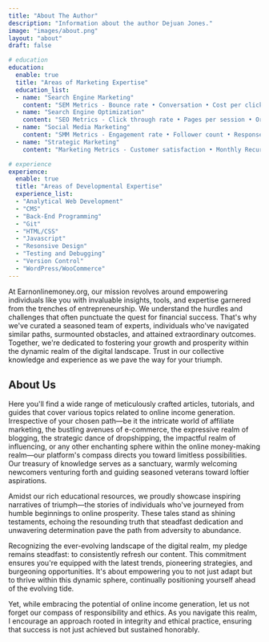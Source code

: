 ```yaml
---
title: "About The Author"
description: "Information about the author Dejuan Jones."
image: "images/about.png"
layout: "about"
draft: false

# education
education:
  enable: true
  title: "Areas of Marketing Expertise"
  education_list:
  - name: "Search Engine Marketing"
    content: "SEM Metrics - Bounce rate • Conversation • Cost per click"
  - name: "Search Engine Optimization"
    content: "SEO Metrics - Click through rate • Pages per session • Organic traffic"
  - name: "Social Media Marketing"
    content: "SMM Metrics - Engagement rate • Follower count • Response rate"
  - name: "Strategic Marketing"
    content: "Marketing Metrics - Customer satisfaction • Monthly Recurring Revenue • Online Engagement"

# experience
experience:
  enable: true
  title: "Areas of Developmental Expertise"
  experience_list:
  - "Analytical Web Development"
  - "CMS"
  - "Back-End Programming"
  - "Git"
  - "HTML/CSS"
  - "Javascript"
  - "Resonsive Design"
  - "Testing and Debugging"
  - "Version Control"
  - "WordPress/WooCommerce"
---
```


At Earnonlinemoney.org, our mission revolves around empowering individuals like you with invaluable insights, tools, and expertise garnered from the trenches of entrepreneurship. We understand the hurdles and challenges that often punctuate the quest for financial success. That's why we've curated a seasoned team of experts, individuals who've navigated similar paths, surmounted obstacles, and attained extraordinary outcomes. Together, we're dedicated to fostering your growth and prosperity within the dynamic realm of the digital landscape. Trust in our collective knowledge and experience as we pave the way for your triumph.

## About Us

Here you'll find a wide range of meticulously crafted articles, tutorials, and guides that cover various topics related to online income generation. Irrespective of your chosen path—be it the intricate world of affiliate marketing, the bustling avenues of e-commerce, the expressive realm of blogging, the strategic dance of dropshipping, the impactful realm of influencing, or any other enchanting sphere within the online money-making realm—our platform's compass directs you toward limitless possibilities. Our treasury of knowledge serves as a sanctuary, warmly welcoming newcomers venturing forth and guiding seasoned veterans toward loftier aspirations.

Amidst our rich educational resources, we proudly showcase inspiring narratives of triumph—the stories of individuals who've journeyed from humble beginnings to online prosperity. These tales stand as shining testaments, echoing the resounding truth that steadfast dedication and unwavering determination pave the path from adversity to abundance.

Recognizing the ever-evolving landscape of the digital realm, my pledge remains steadfast: to consistently refresh our content. This commitment ensures you're equipped with the latest trends, pioneering strategies, and burgeoning opportunities. It's about empowering you to not just adapt but to thrive within this dynamic sphere, continually positioning yourself ahead of the evolving tide.

Yet, while embracing the potential of online income generation, let us not forget our compass of responsibility and ethics. As you navigate this realm, I encourage an approach rooted in integrity and ethical practice, ensuring that success is not just achieved but sustained honorably.
